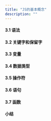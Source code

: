```yaml
---
title: "JS的基本概念"
description: ""
---
```


#### 3.1 语法

#### 3.2 关键字和保留字

#### 3.3 变量

#### 3.4 数据类型

#### 3.5 操作符

#### 3.6 语句

#### 3.7 函数

#### 小结